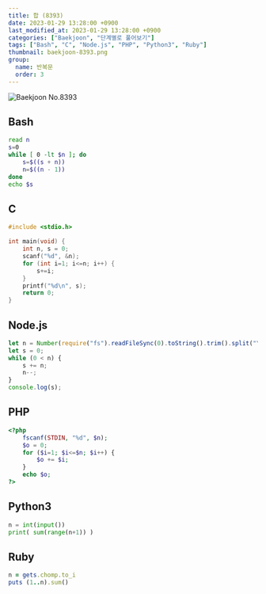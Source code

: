```yaml
---
title: 합 (8393)
date: 2023-01-29 13:28:00 +0900
last_modified_at: 2023-01-29 13:28:00 +0900
categories: ["Baekjoon", "단계별로 풀어보기"]
tags: ["Bash", "C", "Node.js", "PHP", "Python3", "Ruby"]
thumbnail: baekjoon-8393.png
group:
  name: 반복문
  order: 3
---
```


![Baekjoon No.8393](baekjoon-8393.png)

## Bash
```bash
read n
s=0
while [ 0 -lt $n ]; do
	s=$((s + n))
	n=$((n - 1))
done
echo $s
```

## C
```c
#include <stdio.h>

int main(void) {
	int n, s = 0;
	scanf("%d", &n);
	for (int i=1; i<=n; i++) {
		s+=i;
	}
	printf("%d\n", s);
	return 0;
}
```

## Node.js
```javascript
let n = Number(require("fs").readFileSync(0).toString().trim().split("\n")[0]);
let s = 0;
while (0 < n) {
	s += n;
	n--;
}
console.log(s);
```

## PHP
```php
<?php
	fscanf(STDIN, "%d", $n);
	$o = 0;
	for ($i=1; $i<=$n; $i++) {
		$o += $i;
	}
	echo $o;
?>
```

## Python3
```python
n = int(input())
print( sum(range(n+1)) )
```

## Ruby
```ruby
n = gets.chomp.to_i
puts (1..n).sum()
```

